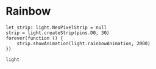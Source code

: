 # Rainbow

```blocks
let strip: light.NeoPixelStrip = null
strip = light.createStrip(pins.D0, 30)
forever(function () {
    strip.showAnimation(light.rainbowAnimation, 2000)
})
```

```package
light
```
